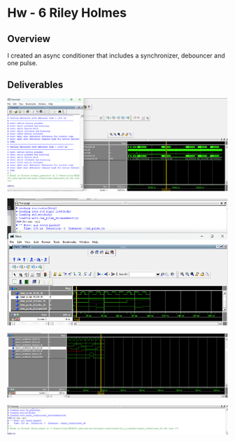 # Hw - 6 Riley Holmes

## Overview
I created an async conditioner that includes a synchronizer, debouncer and one pulse.

## Deliverables
![debouncer_wave_and_transcript](https://github.com/msu-eele-fpga/labs-and-homework-rholmez/blob/main/docs/assets/hw6_debouncer_WaveAndTranscript.png)

![one_pulse_wave_and_transcript](https://github.com/msu-eele-fpga/labs-and-homework-rholmez/blob/main/docs/assets/hw6_one_pulse_waveandtranscript.png)

![final_waveform](https://github.com/msu-eele-fpga/labs-and-homework-rholmez/blob/main/docs/assets/hw6_final_waveform.png)

![final_transcript](https://github.com/msu-eele-fpga/labs-and-homework-rholmez/blob/main/docs/assets/hw6_final_transcript.png)